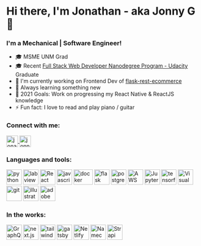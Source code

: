 <h1 align="left">Hi there, I'm Jonathan - aka Jonny G 👋</h1>
<h3 align="left">I'm a Mechanical | Software Engineer!</h3>

- :mortar_board: MSME UNM Grad
- :mortar_board: Recent [Full Stack Web Developer Nanodegree Program -
  Udacity](https://confirm.udacity.com/HPADLJE3)
  Graduate
- :telescope: I'm currently working on Frontend Dev of [flask-rest-ecommerce](https://github.com/jonnyg23/flask-rest-ecommerce)
- :seedling: Always learning something new
- :goal_net: 2021 Goals: Work on progressing my React Native & ReactJS knowledge
- :zap: Fun fact: I love to read and play piano / guitar

<h3>Connect with me:</h3>

<p align="left">
  <span>
    <!-- LinkedIn -->
    <a href="https://linkedin.com/in/jonathan-gutierrez-b9412357" target="blank">
      <img align="center" src="https://cdn.svgporn.com/logos/linkedin-icon.svg?response-content-disposition=attachment%3Bfilename%3Dlinkedin-icon.svg" alt="jonathan-gutierrez-b9412357" height="30" width="30" />
    </a>
    <!-- Instagram -->
    <a href="https://instagram.com/jonnyg_23" target="blank">
      <img align="center" src="https://www.vectorlogo.zone/logos/instagram/instagram-icon.svg" alt="jonnyg_23" height="30" width="30" />
    </a>
  </span>
</p>

<h3>Languages and tools:</h3>

<p align="left">
  <span>
    <!-- Python -->
    <img src="https://cdn.svgporn.com/logos/python.svg?response-content-disposition=attachment%3Bfilename%3Dpython.svg" alt="python" width="40" height="40"/>
    <!-- LabVIEW -->
    <img src="https://cdn.icon-icons.com/icons2/2699/PNG/512/ni_labview_logo_icon_168086.png" alt="labview" width="40" height="40"/>
    <!-- React -->
    <img src="https://cdn.svgporn.com/logos/react.svg?response-content-disposition=attachment%3Bfilename%3Dreact.svg" class="filter-green" alt="React" width="40" height="40"/>
    <!-- JavaScript -->
    <img src="https://cdn.svgporn.com/logos/javascript.svg?response-content-disposition=attachment%3Bfilename%3Djavascript.svg" alt="javascript" width="40" height="40"/>
    <!-- Docker -->
    <img src="https://cdn.svgporn.com/logos/docker-icon.svg?response-content-disposition=attachment%3Bfilename%3Ddocker-icon.svg" alt="docker" width="50" height="40"/>
    <!-- Flask -->
    <img src="https://cdn.svgporn.com/logos/flask.svg?response-content-disposition=attachment%3Bfilename%3Dflask.svg" alt="flask" width="40" height="40"/>
    <!-- PostgreSQL -->
    <img src="https://cdn.svgporn.com/logos/postgresql.svg?response-content-disposition=attachment%3Bfilename%3Dpostgresql.svg" alt="postgresql" width="40" height="40"/>
    <!-- Amazon AWS -->
    <img src="https://cdn.svgporn.com/logos/aws.svg?response-content-disposition=attachment%3Bfilename%3Daws.svg" alt="AWS" width="40" height="40"/>
    <!-- Jupyter -->
    <img src="https://cdn.svgporn.com/logos/jupyter.svg?response-content-disposition=attachment%3Bfilename%3Djupyter.svg" alt="Jupyter" width="40" height="40" />
    <!-- Tensorflow -->
    <img src="https://cdn.svgporn.com/logos/tensorflow.svg?response-content-disposition=attachment%3Bfilename%3Dtensorflow.svg" alt="tensorflow" width="40" height="40"/>
    <!-- VS Code -->
    <img src="https://cdn.svgporn.com/logos/visual-studio-code.svg?response-content-disposition=attachment%3Bfilename%3Dvisual-studio-code.svg" alt="Visual Studio Code" width="40" height="40"/>
    <!-- Git -->
    <img src="https://cdn.svgporn.com/logos/git-icon.svg?response-content-disposition=attachment%3Bfilename%3Dgit-icon.svg" alt="git" width="40" height="40"/>
    <!-- Adobe Illustrator -->
    <img src="https://www.vectorlogo.zone/logos/adobe_illustrator/adobe_illustrator-icon.svg" alt="illustrator" width="40" height="40"/>
    <!-- Adobe XD -->
    <img src="https://cdn.worldvectorlogo.com/logos/adobe-xd.svg" alt="adobe xd" width="40" height="40"/>
  </span>
</p>

<h3>In the works:</h3>

<p>
  <span>
    <!-- GraphQL -->
    <img
    src="https://cdn.svgporn.com/logos/graphql.svg?response-content-disposition=attachment%3Bfilename%3Dgraphql.svg"
    alt="GraphQL" width="40" height="40"/>
    <!-- Next.js -->
    <img src="https://cdn.svgporn.com/logos/nextjs.svg?response-content-disposition=attachment%3Bfilename%3Dnextjs.svg" alt="next.js" width="40" height="40"/>
    <!-- Tailwind CSS -->
    <img
    src="https://cdn.svgporn.com/logos/tailwindcss-icon.svg?response-content-disposition=attachment%3Bfilename%3Dtailwindcss-icon.svg"
    alt="tailwind css " width="40" height="40"/>
    <!-- Gatsby -->
    <img
    src="https://cdn.svgporn.com/logos/gatsby.svg?response-content-disposition=attachment%3Bfilename%3Dgatsby.svg"
    alt="gatsby" width="40" height="40"/>
    <!-- Netlify -->
    <img src="https://cdn.svgporn.com/logos/netlify.svg?response-content-disposition=attachment%3Bfilename%3Dnetlify.svg" alt="Netlify" width="40" height="40" />
    <!-- Namecheap SSL Certificates -->
    <img
    src="https://cdn.svgporn.com/logos/namecheap.svg?response-content-disposition=attachment%3Bfilename%3Dnamecheap.svg"
    alt="Namecheap" width="40" height="40" />
    <!-- Strapi Headless CMS -->
    <img
    src="https://cdn.svgporn.com/logos/strapi-icon.svg?response-content-disposition=attachment%3Bfilename%3Dstrapi-icon.svg"
    alt="Strapi" width="40" height="40" />
  </span>
</p>


<!--
<p>&nbsp;<img align="center" src="https://github-readme-stats.vercel.app/api?username=jonnyg23&show_icons=true" alt="jonnyg23" /></p>
-->
